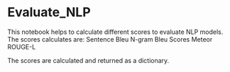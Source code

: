 # Evaluate_NLP
This notebook helps to calculate different scores to evaluate NLP models.
The scores calculates are:
  Sentence Bleu
  N-gram Bleu Scores
  Meteor
  ROUGE-L
  
The scores are calculated and returned as a dictionary.
  
